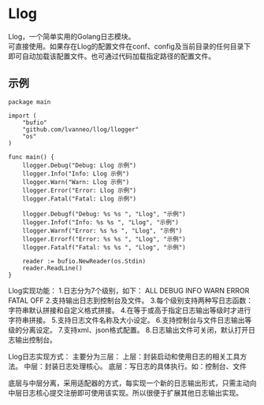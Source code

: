 Llog
====

Llog，一个简单实用的Golang日志模块。  <br>
可直接使用。如果存在Llog的配置文件在conf、config及当前目录的任何目录下即可自动加载该配置文件。也可通过代码加载指定路径的配置文件。

## 示例
```
package main

import (
	"bufio"
	"github.com/lvanneo/llog/llogger"
	"os"
)

func main() {
	llogger.Debug("Debug: Llog 示例")
	llogger.Info("Info: Llog 示例")
	llogger.Warn("Warn: Llog 示例")
	llogger.Error("Error: Llog 示例")
	llogger.Fatal("Fatal: Llog 示例")

	llogger.Debugf("Debug: %s %s ", "Llog", "示例")
	llogger.Infof("Info: %s %s ", "Llog", "示例")
	llogger.Warnf("Error: %s %s ", "Llog", "示例")
	llogger.Errorf("Error: %s %s ", "Llog", "示例")
	llogger.Fatalf("Fatal: %s %s ", "Llog", "示例")

	reader := bufio.NewReader(os.Stdin)
	reader.ReadLine()
}
```
Llog实现功能：
1.日志分为7个级别，如下：
	ALL
	DEBUG
	INFO
	WARN
	ERROR
	FATAL
	OFF
2.支持输出日志到控制台及文件。
3.每个级别支持两种写日志函数：字符串默认拼接和自定义格式拼接。
4.在等于或高于指定日志输出等级时才进行字符串拼接。
5.支持日志文件名称及大小设定。
6.支持控制台与文件日志输出等级的分离设定。
7.支持xml、json格式配置。
8.日志输出文件可关闭，默认打开日志输出控制台。

Llog日志实现方式：
主要分为三层：
上层：封装启动和使用日志的相关工具方法。
中层：封装日志处理核心。
底层：写日志的具体执行。如：控制台、文件

底层与中层分离，采用适配器的方式，每实现一个新的日志输出形式，只需主动向中层日志核心提交注册即可使用该实现。所以很便于扩展其他日志输出实现。